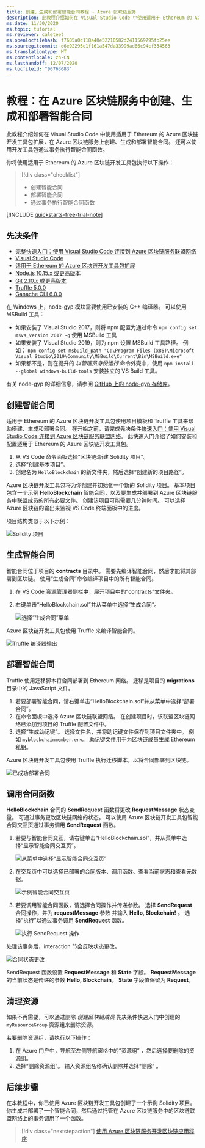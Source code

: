 ```yaml
---
title: 创建、生成和部署智能合同教程 - Azure 区块链服务
description: 此教程介绍如何在 Visual Studio Code 中使用适用于 Ethereum 的 Azure 区块链开发工具包扩展，在 Azure 区块链服务上创建、生成和部署智能合同。
ms.date: 11/30/2020
ms.topic: tutorial
ms.reviewer: caleteet
ms.openlocfilehash: f7605a0c118a40e52210582d2411569795fb25ee
ms.sourcegitcommit: d6e92295e1f161a547da33999ad66c94cf334563
ms.translationtype: HT
ms.contentlocale: zh-CN
ms.lasthandoff: 12/07/2020
ms.locfileid: "96763683"
---
```

# <a name="tutorial-create-build-and-deploy-smart-contracts-on-azure-blockchain-service"></a>教程：在 Azure 区块链服务中创建、生成和部署智能合同

此教程介绍如何在 Visual Studio Code 中使用适用于 Ethereum 的 Azure 区块链开发工具包扩展，在 Azure 区块链服务上创建、生成和部署智能合同。 还可以使用开发工具包通过事务执行智能合同函数。

你将使用适用于 Ethereum 的 Azure 区块链开发工具包执行以下操作：

> [!div class="checklist"]
> * 创建智能合同
> * 部署智能合同
> * 通过事务执行智能合同函数

[!INCLUDE [quickstarts-free-trial-note](../../../includes/quickstarts-free-trial-note.md)]

## <a name="prerequisites"></a>先决条件

* 完整[快速入门：使用 Visual Studio Code 连接到 Azure 区块链服务联盟网络](connect-vscode.md)
* [Visual Studio Code](https://code.visualstudio.com/Download)
* [适用于 Ethereum 的 Azure 区块链开发工具包扩展](https://marketplace.visualstudio.com/items?itemName=AzBlockchain.azure-blockchain)
* [Node.js 10.15.x 或更高版本](https://nodejs.org/download)
* [Git 2.10.x 或更高版本](https://git-scm.com)
* [Truffle 5.0.0](https://www.trufflesuite.com/docs/truffle/getting-started/installation)
* [Ganache CLI 6.0.0](https://github.com/trufflesuite/ganache-cli)

在 Windows 上，node-gyp 模块需要使用已安装的 C++ 编译器。 可以使用 MSBuild 工具：

* 如果安装了 Visual Studio 2017，则将 npm 配置为通过命令 `npm config set msvs_version 2017 -g` 使用 MSBuild 工具
* 如果安装了 Visual Studio 2019，则为 npm 设置 MSBuild 工具路径。 例如： `npm config set msbuild_path "C:\Program Files (x86)\Microsoft Visual Studio\2019\Community\MSBuild\Current\Bin\MSBuild.exe"`
* 如果都不是，则在提升的 *以管理员身份运行* 命令外壳中，使用 `npm install --global windows-build-tools` 安装独立的 VS Build 工具。

有关 node-gyp 的详细信息，请参阅 [GitHub 上的 node-gyp 存储库](https://github.com/nodejs/node-gyp)。

## <a name="create-a-smart-contract"></a>创建智能合同

适用于 Ethereum 的 Azure 区块链开发工具包使用项目模板和 Truffle 工具来帮助搭建、生成和部署合同。 在开始之前，请完成先决条件[快速入门：使用 Visual Studio Code 连接到 Azure 区块链服务联盟网络](connect-vscode.md)。 此快速入门介绍了如何安装和配置适用于 Ethereum 的 Azure 区块链开发工具包。

1. 从 VS Code 命令面板选择“区块链:新建 Solidity 项目”。
1. 选择“创建基本项目”。
1. 创建名为 `HelloBlockchain` 的新文件夹，然后选择“创建新的项目路径”。

Azure 区块链开发工具包将为你创建并初始化一个新的 Solidity 项目。 基本项目包含一个示例 **HelloBlockchain** 智能合同，以及要生成并部署到 Azure 区块链服务中联盟成员的所有必要文件。 创建该项目可能需要几分钟时间。 可以选择 Azure 区块链的输出来监视 VS Code 终端面板中的进度。

项目结构类似于以下示例：

   ![Solidity 项目](./media/send-transaction/solidity-project.png)

## <a name="build-a-smart-contract"></a>生成智能合同

智能合同位于项目的 **contracts** 目录中。 需要先编译智能合同，然后才能将其部署到区块链。 使用“生成合同”命令编译项目中的所有智能合同。

1. 在 VS Code 资源管理器侧栏中，展开项目中的“contracts”文件夹。
1. 右键单击“HelloBlockchain.sol”并从菜单中选择“生成合同”。

    ![选择“生成合同”菜单 ](./media/send-transaction/build-contracts.png)

Azure 区块链开发工具包使用 Truffle 来编译智能合同。

![Truffle 编译器输出](./media/send-transaction/compile-output.png)

## <a name="deploy-a-smart-contract"></a>部署智能合同

Truffle 使用迁移脚本将合同部署到 Ethereum 网络。 迁移是项目的 **migrations** 目录中的 JavaScript 文件。

1. 若要部署智能合同，请右键单击“HelloBlockchain.sol”并从菜单中选择“部署合同”。
1. 在命令面板中选择 Azure 区块链联盟网络。 在创建项目时，该联盟区块链网络已添加到项目的 Truffle 配置文件中。
1. 选择“生成助记键”。 选择文件名，并将助记键文件保存到项目文件夹中。 例如 `myblockchainmember.env`。 助记键文件用于为区块链成员生成 Ethereum 私钥。

Azure 区块链开发工具包使用 Truffle 执行迁移脚本，以将合同部署到区块链。

![已成功部署合同](./media/send-transaction/deploy-contract.png)

## <a name="call-a-contract-function"></a>调用合同函数

**HelloBlockchain** 合同的 **SendRequest** 函数将更改 **RequestMessage** 状态变量。 可通过事务更改区块链网络的状态。 可以使用 Azure 区块链开发工具包智能合同交互页通过事务调用 **SendRequest** 函数。

1. 若要与智能合同交互，请右键单击“HelloBlockchain.sol”，并从菜单中选择“显示智能合同交互页”。

    ![从菜单中选择“显示智能合同交互页”](./media/send-transaction/contract-interaction.png)

1. 在交互页中可以选择已部署的合同版本、调用函数、查看当前状态和查看元数据。

    ![示例智能合同交互页](./media/send-transaction/interaction-page.png)

1. 若要调用智能合同函数，请选择合同操作并传递参数。 选择 **SendRequest** 合同操作，并为 **requestMessage** 参数 并输入 **Hello, Blockchain!** 。 选择“执行”以通过事务调用 **SendRequest** 函数。 

    ![执行 SendRequest 操作](./media/send-transaction/sendrequest-action.png)

处理该事务后，interaction 节会反映状态更改。

![合同状态更改](./media/send-transaction/contract-state.png)

SendRequest 函数设置 **RequestMessage** 和 **State** 字段。 **RequestMessage** 的当前状态是传递的参数 **Hello, Blockchain**。 **State** 字段值保留为 **Request**。

## <a name="clean-up-resources"></a>清理资源

如果不再需要，可以通过删除 *创建区块链成员* 先决条件快速入门中创建的 `myResourceGroup` 资源组来删除资源。

若要删除资源组，请执行以下操作：

1. 在 Azure 门户中，导航至左侧导航窗格中的“资源组”  ，然后选择要删除的资源组。
1. 选择“删除资源组”。 输入资源组名称确认删除并选择“删除”  。

## <a name="next-steps"></a>后续步骤

在本教程中，你已使用 Azure 区块链开发工具包创建了一个示例 Solidity 项目。 你生成并部署了一个智能合同，然后通过托管在 Azure 区块链服务中的区块链联盟网络上的事务调用了一个函数。

> [!div class="nextstepaction"]
> [使用 Azure 区块链服务开发区块链应用程序](develop.md)
